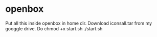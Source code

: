 # openbox

Put all this inside openbox in home dir.
Download iconsall.tar from my googgle drive.
Do chmod +x start.sh
./start.sh
